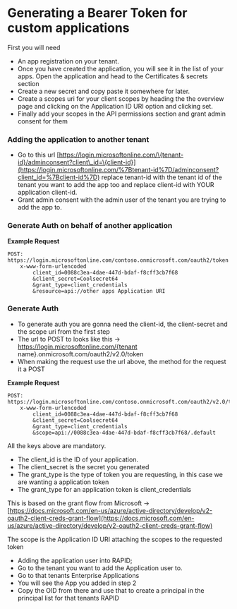 # Generating a Bearer Token for custom applications

First you will need

- An app registration on your tenant.
- Once you have created the application, you will see it in the list of your apps. Open the application and head to the Certificates &amp; secrets section
- Create a new secret and copy paste it somewhere for later.
- Create a scopes uri for your client scopes by heading the the overview page and clicking on the Application ID URI option and clicking set.
- Finally add your scopes in the API permissions section and grant admin consent for them

### Adding the application to another tenant

- Go to this url [https://login.microsoftonline.com/\{tenant-id}/adminconsent?client\_id=\{client-id}](https://login.microsoftonline.com/%7Btenant-id%7D/adminconsent?client_id=%7Bclient-id%7D) replace tenant-id with the tenant id of the tenant you want to add the app too and replace client-id with YOUR application client-id.
- Grant admin consent with the admin user of the tenant you are trying to add the app to.

### Generate Auth on behalf of another application

**Example Request**

```
POST: https://login.microsoftonline.com/contoso.onmicrosoft.com/oauth2/token
    x-www-form-urlencoded
        client_id=0088c3ea-4dae-447d-bdaf-f8cff3cb7f68
        &client_secret=Coolsecret64
        &grant_type=client_credentials
        &resource=api://other apps Application URI

```

### Generate Auth

- To generate auth you are gonna need the client-id, the client-secret and the scope uri from the first step
- The url to POST to looks like this -&gt;  https://login.microsoftonline.com/{tenant name}.onmicrosoft.com/oauth2/v2.0/token
- When making the request use the url above, the method for the request it a POST

**Example Request**

```
POST: https://login.microsoftonline.com/contoso.onmicrosoft.com/oauth2/v2.0/token
    x-www-form-urlencoded
        client_id=0088c3ea-4dae-447d-bdaf-f8cff3cb7f68
        &client_secret=Coolsecret64
        &grant_type=client_credentials
        &scope=api://0088c3ea-4dae-447d-bdaf-f8cff3cb7f68/.default

```

All the keys above are mandatory.

- The client\_id is the ID of your application.
- The client\_secret is the secret you generated
- The grant\_type is the type of token you are requesting, in this case we are wanting a application token
- The grant\_type for an application token is client\_credentials

This is based on the grant flow from Microsoft -&gt; [https://docs.microsoft.com/en-us/azure/active-directory/develop/v2-oauth2-client-creds-grant-flow](https://docs.microsoft.com/en-us/azure/active-directory/develop/v2-oauth2-client-creds-grant-flow)

The scope is the Application ID URI attaching the scopes to the requested token

- Adding the application user into RAPID;
- Go to the tenant you want to add the Application user to.
- Go to that tenants Enterprise Applications
- You will see the App you added in step 2
- Copy the OID from there and use that to create a principal in the principal list for that tenants RAPID